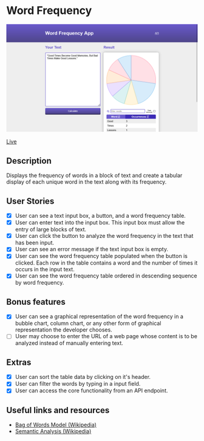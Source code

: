 # Word Frequency

![Word Frequency](screenshot.png)

[Live](https://word-frequency-app.vercel.app/)

## Description

Displays the frequency of words in a
block of text and create a tabular display of each unique word in the text
along with its frequency.

## User Stories

- [x] User can see a text input box, a button, and a word
      frequency table.
- [x] User can enter text into the input box. This input
      box must allow the entry of large blocks of text.
- [x] User can click the button to analyze the word frequency in
      the text that has been input.
- [x] User can see an error message if the text input box is empty.
- [x] User can see the word frequency table populated when the button is clicked. Each row in the table contains a word and the number of times
      it occurs in the input text.
- [x] User can see the word frequency table ordered in descending sequence
      by word frequency.

## Bonus features

- [x] User can see a graphical representation of the word frequency in a
      bubble chart, column chart, or any other form of graphical representation the
      developer chooses.
- [ ] User may choose to enter the URL of a web page whose content is to be
      analyzed instead of manually entering text.

## Extras

- [x] User can sort the table data by clicking on it's header.
- [x] User can filter the words by typing in a input field.
- [x] User can access the core functionality from an API endpoint.

## Useful links and resources

- [Bag of Words Model (Wikipedia)](https://en.wikipedia.org/wiki/Bag-of-words_model)
- [Semantic Analysis (Wikipedia)](https://en.wikipedia.org/wiki/Sentiment_analysis)
